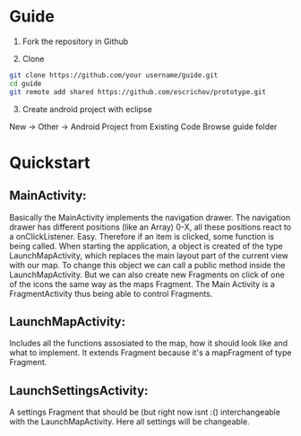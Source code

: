 Guide
=========

1) Fork the repository in Github

2) Clone

```bash
git clone https://github.com/your username/guide.git
cd guide
git remote add shared https://github.com/escrichov/prototype.git
```

3) Create android project with eclipse

New -> Other -> Android Project from Existing Code
Browse guide folder 


Quickstart
==========


MainActivity:
-------------

Basically the MainActivity implements the navigation drawer. The navigation drawer has different positions (like an Array) 0-X, all these positions react to a onClickListener. Easy. Therefore if an item is clicked, some function is being called. 
When starting the application, a object is created of the type LaunchMapActivity, which replaces the main layout part of the current view with our map. To change this object we can call a public method inside the LaunchMapActivity. 
But we can also create new Fragments on click of one of the icons the same way as the maps Fragment.
The Main Activity is a FragmentActivity thus being able to control Fragments.

LaunchMapActivity:
------------------

Includes all the functions assosiated to the map, how it should look like and what to implement. It extends Fragment because it's a mapFragment of type Fragment.

LaunchSettingsActivity:
-----------------------

A settings Fragment that should be (but right now isnt :() interchangeable with the LaunchMapActivity. Here all settings will be changeable.

